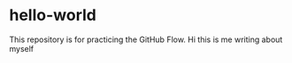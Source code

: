 # hello-world
This repository is for practicing the GitHub Flow.
Hi this is me writing about myself
